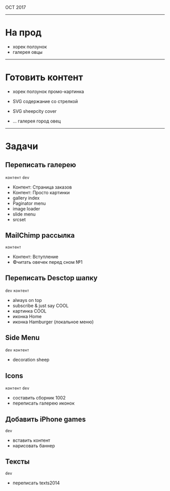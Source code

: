 OCT 2017

-------------------------------------------------------------

# На прод

- хорек ползунок
- галерея овцы

-------------------------------------------------------------

# Готовить контент

- хорек ползунок промо-картинка
- SVG содержание со стрелкой
- SVG sheepcity cover

- ... галерея город овец


-------------------------------------------------------------

# Задачи

## Переписать галерею

`контент`
`dev`

- Контент: Страница заказов
- Контент: Просто картинки
- gallery index
- Paginator menu
- image loader
- slide menu
- srcset

## MailChimp рассылка

`контент`

- Контент: Вступление
- ©читать овечек перед сном №1

## Переписать Desctop шапку

`dev`
`контент`

- always on top
- subscribe & just say COOL
- картинка COOL
- иконка Home
- иконка Hamburger (локальное меню)

## Side Menu

`dev`
`контент`

- decoration sheep

## Icons

`контент`
`dev`

- составить сборник 1002
- переписать галерею иконок

## Добавить iPhone games

`dev`

- вставить контент
- нарисовать баннер

## Тексты

`dev`

- переписать texts2014
